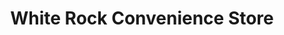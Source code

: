---
title: "White Rock Convenience Store"
url: /white-rock/white-rock-convenience-store/
shop: convenience
---